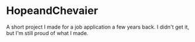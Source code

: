 # HopeandChevaier
A short project I made for a job application a few years back. I didn't get it, but I'm still proud of what I made.
